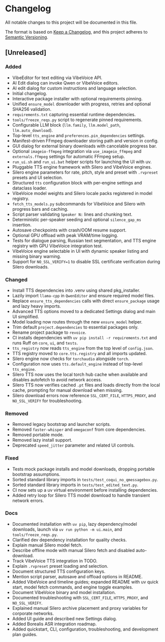 # Changelog

All notable changes to this project will be documented in this file.

The format is based on [Keep a Changelog](https://keepachangelog.com/en/1.1.0/),
and this project adheres to [Semantic Versioning](https://semver.org/spec/v2.0.0.html).

## [Unreleased]
### Added
- VibeEditor for text editing via VibeVoice API.
- AI Edit dialog can invoke Qwen or VibeVoice editors.
- AI edit dialog for custom instructions and language selection.
- Initial changelog.
- Interactive package installer with optional requirements pinning.
- Unified `ensure_model` downloader with progress, retries and optional SHA256 validation.
- `requirements.txt` capturing essential runtime dependencies.
- `tools/freeze_reqs.py` script to regenerate pinned requirements.
- Configurable LLM block (`llm.family`, `llm.model_path`, `llm.auto_download`).
- Top-level `tts_engine` and `preferences.pin_dependencies` settings.
- Manifest-driven FFmpeg downloader storing path and version in config.
- GUI dialog for external binary downloads with cancelable progress bar.
- Optional `imageio-ffmpeg` integration via `use_imageio_ffmpeg` and `externals.ffmpeg` settings for automatic FFmpeg setup.
- `run_ui.sh` and `run_ui.bat` helper scripts for launching the UI with uv.
- Pluggable TTS engine framework with Silero and VibeVoice engines.
- Silero engine parameters for rate, pitch, style and preset with `.rvpreset` presets and UI selection.
- Structured `tts` configuration block with per-engine settings and dataclass loader.
- VibeVoice model weights and Silero locale packs registered in model registry.
- `fetch_tts_models.py` subcommands for VibeVoice and Silero with progress bars and caching.
- Script parser validating `Speaker N:` lines and chunking text.
- Deterministic per-speaker seeding and optional `silence_gap_ms` insertion.
- Autosave checkpoints with crash/OOM resume support.
- Optional GPU offload with peak VRAM/time logging.
- Tests for dialogue parsing, Russian text segmentation, and TTS engine registry with GPU VibeVoice integration test.
- VibeVoice engine selectable in UI with dynamic speaker listing and missing binary warning.
- Support for `NO_SSL_VERIFY=1` to disable SSL certificate verification during Silero downloads.

### Changed
- Install TTS dependencies into .venv using shared pkg_installer.
- Lazily import `llama-cpp` in `QwenEditor` and ensure required model files.
- Replace `ensure_tts_dependencies` calls with direct `ensure_package` usage and lazy heavy imports.
- Advanced TTS options moved to a dedicated Settings dialog and main UI simplified.
- Model loading now routes through the new `ensure_model` helper.
- Trim default `project.dependencies` to essential packages only.
- Rename project package to `revoice`.
- CI installs dependencies with `uv pip install -r requirements.txt` and runs Ruff on `core`, `ui`, and `tests`.
- `tts_registry` now reads `tts_engine` from the top level of `config.json`.
- TTS registry moved to `core.tts.registry` and all imports updated.
- Silero engine now checks for `torchaudio` alongside `torch`.
- Configuration now uses `tts.default_engine` instead of top-level `tts_engine`.
- Silero TTS now uses the local torch hub cache when available and disables autofetch to avoid network access.
- Silero TTS now verifies cached `.pt` files and loads directly from the local cache, prompting for manual download when missing.
- Silero download errors now reference `SSL_CERT_FILE`, `HTTPS_PROXY`, and `NO_SSL_VERIFY` for troubleshooting.

### Removed
- Removed legacy bootstrap and launcher scripts.
- Removed `faster-whisper` and `omegaconf` from core dependencies.
- Removed portable mode.
- Removed lazy install support.
- Deprecated `speed_jitter` parameter and related UI controls.

### Fixed
- Tests mock package installs and model downloads, dropping portable bootstrap assumptions.
- Sorted standard library imports in `tests/test_coqui_no_qmessagebox.py`.
- Sorted standard library imports in `tests/test_edited_text.py`.
- CI now sets up a uv virtual environment before installing dependencies.
- Added retry loop for Silero TTS model download to handle transient network errors.

### Docs
- Documented installation with `uv pip`, lazy dependency/model downloads,
  launch via `uv run python -m ui.main`, and `tools/freeze_reqs.py`.
- Clarified dev dependency installation for quality checks.
- Explain manual Silero model fetch.
- Describe offline mode with manual Silero fetch and disabled auto-download.
- Track VibeVoice TTS integration in TODO.
- Explain `.rvpreset` preset loading and selection.
- Document structured TTS configuration keys.
- Mention script parser, autosave and offload options in README.
- Added VibeVoice and timeline guides; expanded README with uv quick start, model fetch commands, and engine toggle examples.
- Document VibeVoice binary and model installation.
- Documented troubleshooting with `SSL_CERT_FILE`, `HTTPS_PROXY`, and `NO_SSL_VERIFY`.
- Explained manual Silero archive placement and proxy variables for corporate networks.
- Added UI guide and described new Settings dialog.
- Added Borealis ASR integration roadmap.
- Added quickstart, CLI, configuration, troubleshooting, and development plan guides.
